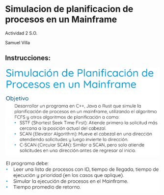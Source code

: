 # Simulacion de planificacion de procesos en un Mainframe
Actividad 2 S.O.

Samuel Villa

## Instrucciones:
![instrucciones](instrucciones.png)

![requisitos](requisitos.png)